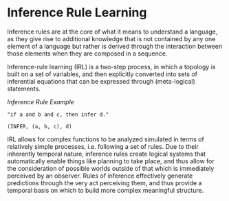 # Inference Rule Learning

Inference rules are at the core of what it means to understand a language, as they give rise to additional knowledge that is not contained by any one element of a language but rather is derived through the interaction between those elements when they are composed in a sequence.

Inference-rule learning (IRL) is a two-step process, in which a topology is built on a set of variables, and then explicitly converted into sets of inferential equations that can be expressed through (meta-logical) statements.

*_Inference Rule Example_*

    "if a and b and c, then infer d."
    
    (INFER, (a, b, c), d)
    
IRL allows for complex functions to be analyzed simulated in terms of relatively simple processes, i.e. following a set of rules. Due to their inherently temporal nature, inference rules create logical systems that automatically enable things like planning to take place, and thus allow for the consideration of possible worlds outside of that which is immediately perceived by an observer. Rules of inference effectively generate predictions through the very act perceiving them, and thus provide a temporal basis on which to build more complex meaningful structure.
